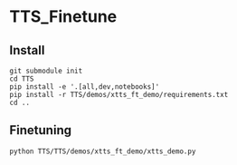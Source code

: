 # TTS_Finetune
## Install
```
git submodule init
cd TTS
pip install -e '.[all,dev,notebooks]'
pip install -r TTS/demos/xtts_ft_demo/requirements.txt
cd ..
```

## Finetuning
```
python TTS/TTS/demos/xtts_ft_demo/xtts_demo.py
```
